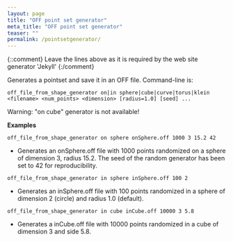 ```yaml
---
layout: page
title: "OFF point set generator"
meta_title: "OFF point set generator"
teaser: ""
permalink: /pointsetgenerator/
---
```

{::comment}
Leave the lines above as it is required by the web site generator 'Jekyll'
{:/comment}


Generates a pointset and save it in an OFF file. Command-line is:

```
off_file_from_shape_generator on|in sphere|cube|curve|torus|klein <filename> <num_points> <dimension> [radius=1.0] [seed] ...
```

Warning: "on cube" generator is not available!

**Examples**

```
off_file_from_shape_generator on sphere onSphere.off 1000 3 15.2 42
```

* Generates an onSphere.off file with 1000 points randomized on a sphere of dimension 3, radius 15.2. The seed of the random generator has been set to 42 for reproducibility.

```
off_file_from_shape_generator in sphere inSphere.off 100 2
```

* Generates an inSphere.off file with 100 points randomized in a sphere of dimension 2 (circle) and radius 1.0 (default).

```
off_file_from_shape_generator in cube inCube.off 10000 3 5.8
```

* Generates a inCube.off file with 10000 points randomized in a cube of dimension 3 and side 5.8.
